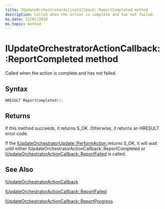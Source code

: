 ```yaml
---
title: IUpdateOrchestratorActionCallback::ReportCompleted method
description: Called when the action is complete and has not failed.
ms.date: 12/01/2020
ms.topic: method
---
```


# IUpdateOrchestratorActionCallback::ReportCompleted method

Called when the action is complete and has not failed.

## Syntax
```cpp
HRESULT ReportCompleted();
```

## Returns
If this method succeeds, it returns S_OK. Otherwise, it returns an HRESULT error code. 

If the [IUpdateOrchestratorUpdate::PerformAction ](iupdateorchestratorupdate-performaction.md) returns S_OK, it will wait until either IUpdateOrchestratorActionCallback::ReportCompleted or [IUpdateOrchestratorActionCallback::ReportFailed](iupdateorchestratoractioncallback-reportfailed.md) is called.

## See Also

[IUpdateOrchestratorActionCallback](iupdateorchestratoractioncallback.md)

[IUpdateOrchestratorActionCallback::ReportFailed](iupdateorchestratoractioncallback-reportfailed.md)

[IUpdateOrchestratorActionCallback::ReportProgress](iupdateorchestratoractioncallback-reportprogress.md)
